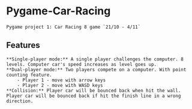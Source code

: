 # Pygame-Car-Racing
    Pygame project 1: Car Racing 8 game `21/10 - 4/11`

 
 ## Features
    **Single-player mode:** A single player challenges the computer. 8 levels. Computer car's speed increases as level goes up.  
    **Dual-player mode:** Two players compete on a computer. With point counting feature.  
        - Player 1 - move with arrow keys  
        - Player 2 - move with WASD keys  
    **Collision:** Player car will be bounced back when hit the wall. Player car will be bounced back if hit the finish line in a wrong direction.  
